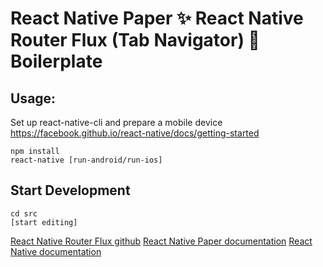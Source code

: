 # React Native Paper ✨ React Native Router Flux (Tab Navigator) 🎌 Boilerplate

## Usage:
Set up react-native-cli and prepare a mobile device
https://facebook.github.io/react-native/docs/getting-started


```
npm install
react-native [run-android/run-ios]

```

## Start Development

```
cd src
[start editing]

```

[React Native Router Flux github](https://github.com/aksonov/react-native-router-flux)
[React Native Paper documentation](https://callstack.github.io/react-native-paper/)
[React Native documentation](https://facebook.github.io/react-native/docs/tutorial)